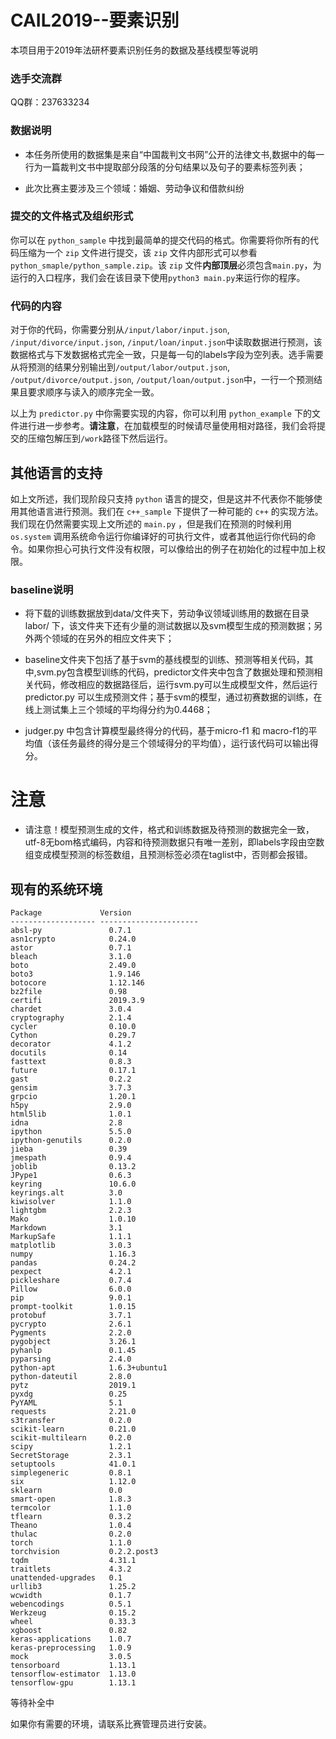 # CAIL2019--要素识别
本项目用于2019年法研杯要素识别任务的数据及基线模型等说明

### 选手交流群

QQ群：237633234


### 数据说明
- 本任务所使用的数据集是来自“中国裁判文书网”公开的法律文书,数据中的每一行为一篇裁判文书中提取部分段落的分句结果以及句子的要素标签列表；

- 此次比赛主要涉及三个领域：婚姻、劳动争议和借款纠纷


### 提交的文件格式及组织形式

你可以在 ``python_sample`` 中找到最简单的提交代码的格式。你需要将你所有的代码压缩为一个 ``zip`` 文件进行提交，该 ``zip`` 文件内部形式可以参看 ``python_smaple/python_sample.zip``。该 ``zip`` 文件**内部顶层**必须包含``main.py``，为运行的入口程序，我们会在该目录下使用``python3 main.py``来运行你的程序。

### 代码的内容

对于你的代码，你需要分别从``/input/labor/input.json``, ``/input/divorce/input.json``, ``/input/loan/input.json``中读取数据进行预测，该数据格式与下发数据格式完全一致，只是每一句的labels字段为空列表。选手需要从将预测的结果分别输出到``/output/labor/output.json``, ``/output/divorce/output.json``, ``/output/loan/output.json``中，一行一个预测结果且要求顺序与读入的顺序完全一致。

以上为 ``predictor.py`` 中你需要实现的内容，你可以利用 ``python_example`` 下的文件进行进一步参考。**请注意**，在加载模型的时候请尽量使用相对路径，我们会将提交的压缩包解压到``/work``路径下然后运行。


## 其他语言的支持

如上文所述，我们现阶段只支持 ``python`` 语言的提交，但是这并不代表你不能够使用其他语言进行预测。我们在 ``c++_sample`` 下提供了一种可能的 ``c++`` 的实现方法。我们现在仍然需要实现上文所述的 ``main.py`` ，但是我们在预测的时候利用 ``os.system`` 调用系统命令运行你编译好的可执行文件，或者其他运行你代码的命令。如果你担心可执行文件没有权限，可以像给出的例子在初始化的过程中加上权限。


### baseline说明
- 将下载的训练数据放到data/文件夹下，劳动争议领域训练用的数据在目录labor/ 下，该文件夹下还有少量的测试数据以及svm模型生成的预测数据；另外两个领域的在另外的相应文件夹下；

- baseline文件夹下包括了基于svm的基线模型的训练、预测等相关代码，其中,svm.py包含模型训练的代码，predictor文件夹中包含了数据处理和预测相关代码，修改相应的数据路径后，运行svm.py可以生成模型文件，然后运行predictor.py 可以生成预测文件；基于svm的模型，通过初赛数据的训练，在线上测试集上三个领域的平均得分约为0.4468；

- judger.py 中包含计算模型最终得分的代码，基于micro-f1 和 macro-f1的平均值（该任务最终的得分是三个领域得分的平均值），运行该代码可以输出得分。

# 注意
- 请注意！模型预测生成的文件，格式和训练数据及待预测的数据完全一致，utf-8无bom格式编码，内容和待预测数据只有唯一差别，即labels字段由空数组变成模型预测的标签数组，且预测标签必须在taglist中，否则都会报错。


## 现有的系统环境

```
Package             Version               
------------------- ----------------------
absl-py               0.7.1
asn1crypto            0.24.0
astor                 0.7.1
bleach                3.1.0
boto                  2.49.0
boto3                 1.9.146
botocore              1.12.146
bz2file               0.98
certifi               2019.3.9
chardet               3.0.4
cryptography          2.1.4
cycler                0.10.0
Cython                0.29.7
decorator             4.1.2
docutils              0.14
fasttext              0.8.3
future                0.17.1
gast                  0.2.2
gensim                3.7.3
grpcio                1.20.1
h5py                  2.9.0
html5lib              1.0.1
idna                  2.8
ipython               5.5.0
ipython-genutils      0.2.0
jieba                 0.39
jmespath              0.9.4
joblib                0.13.2
JPype1                0.6.3
keyring               10.6.0
keyrings.alt          3.0
kiwisolver            1.1.0
lightgbm              2.2.3
Mako                  1.0.10
Markdown              3.1
MarkupSafe            1.1.1
matplotlib            3.0.3
numpy                 1.16.3
pandas                0.24.2
pexpect               4.2.1
pickleshare           0.7.4
Pillow                6.0.0
pip                   9.0.1
prompt-toolkit        1.0.15
protobuf              3.7.1
pycrypto              2.6.1
Pygments              2.2.0
pygobject             3.26.1
pyhanlp               0.1.45
pyparsing             2.4.0
python-apt            1.6.3+ubuntu1
python-dateutil       2.8.0
pytz                  2019.1
pyxdg                 0.25
PyYAML                5.1
requests              2.21.0
s3transfer            0.2.0
scikit-learn          0.21.0
scikit-multilearn     0.2.0
scipy                 1.2.1
SecretStorage         2.3.1
setuptools            41.0.1
simplegeneric         0.8.1
six                   1.12.0
sklearn               0.0
smart-open            1.8.3
termcolor             1.1.0
tflearn               0.3.2
Theano                1.0.4
thulac                0.2.0
torch                 1.1.0
torchvision           0.2.2.post3
tqdm                  4.31.1
traitlets             4.3.2
unattended-upgrades   0.1
urllib3               1.25.2
wcwidth               0.1.7
webencodings          0.5.1
Werkzeug              0.15.2
wheel                 0.33.3
xgboost               0.82
keras-applications    1.0.7 
keras-preprocessing   1.0.9 
mock                  3.0.5 
tensorboard           1.13.1 
tensorflow-estimator  1.13.0 
tensorflow-gpu        1.13.1
```

等待补全中

如果你有需要的环境，请联系比赛管理员进行安装。

